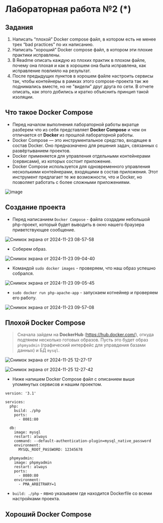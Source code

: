 # Лабораторная работа №2 (*)

## Задания

1. Написать “плохой” Docker compose файл, в котором есть не менее трех “bad practices” по их написанию.
2. Написать “хороший” Docker compose файл, в котором эти плохие практики исправлены.
3. В Readme описать каждую из плохих практик в плохом файле, почему она плохая и как в хорошем она была исправлена, как исправление повлияло на результат.
4. После предыдущих пунктов в хорошем файле настроить сервисы так, чтобы контейнеры в рамках этого compose-проекта так же поднимались вместе, но не "видели" друг друга по сети. В отчете описать, как этого добились и кратко объяснить принцип такой изоляции.

## Что такое Docker Compose

* Перед началом выполнения лабораторной работы вкратце разберем что из себя представляет **Docker Compose** и чем он отличается от **Docker** из прошлой лабораторной работы.
* Docker Compose — это инструментальное средство, входящее в состав Docker. Оно предназначено для решения задач, связанных с развёртыванием проектов.
* Docker применяется для управления отдельными контейнерами (сервисами), из которых состоит приложение.
* Docker Compose используется для одновременного управления несколькими контейнерами, входящими в состав приложения. Этот инструмент предлагает те же возможности, что и Docker, но позволяет работать с более сложными приложениями.

![image](https://github.com/user-attachments/assets/2149951f-2038-4fd2-afd9-44563212a330)

## Создание проекта

* Перед написанием `Docker Compose` - файла создадим небольшой php-проект, который будет выводить в окно нашего браузера приветствующее сообщение.

 ![Снимок экрана от 2024-11-23 08-57-58](https://github.com/user-attachments/assets/dd729744-c113-4f54-b260-e65c72e994af)

* Соберем образ.

![Снимок экрана от 2024-11-23 09-04-40](https://github.com/user-attachments/assets/7683f2b8-7ad0-4555-84e8-e8d03208d037)

* Командой `sudo docker images` - проверяем, что наш образ успешно собрался.

![Снимок экрана от 2024-11-23 09-05-45](https://github.com/user-attachments/assets/8e9554e3-9dcd-4b7b-a2dd-8340153169fc)

* `sudo docker run php-apache-app` - запускаем котнейнер и проверяем его работу.

![Снимок экрана от 2024-11-23 09-57-08](https://github.com/user-attachments/assets/7dc839bd-ee80-475d-93ac-35b0b5d0f4a6)

## Плохой Docker Compose

>  Сначала зайдем на **DockerHub** (https://hub.docker.com/), откуда подтянем несколько готовых образов. Пусть это будет образ `phpmyadmin` (графический интерфейс для управдения базами данных) и БД `mysql`.

![Снимок экрана от 2024-11-25 12-27-17](https://github.com/user-attachments/assets/a7349cf8-be15-40ec-96ad-326f5c1cc248)

![Снимок экрана от 2024-11-25 12-27-42](https://github.com/user-attachments/assets/3627cb78-6186-49bd-810f-755bf6602467)

* Ниже напишем Docker Compose файл с описанием выше упомянутых сервисов и нашим проектом.

```
version: '3.1'

services:
  php: 
    build: ./php
    ports:
      - 8081:80

  db:
    image: mysql
    restart: always
    command: --default-authentication-plugin=mysql_native_password
    environment:
      MYSQL_ROOT_PASSWORD: 12345678

  phpmyadmin:
    image: phpmyadmin
    restart: always
    ports:
      - 8080:80
    environment:
      - PMA_ARBITRARY=1
```

* `build: ./php` - явно указываем где находится Dockerfile со всеми настройками проекта.

## Хороший Docker Compose
